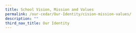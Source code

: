 ```yaml
---
title: School Vision, Mission and Values
permalink: /our-cedar/Our-Identity/cision-mission-values/
description: ""
third_nav_title: Our Identity
---
```


